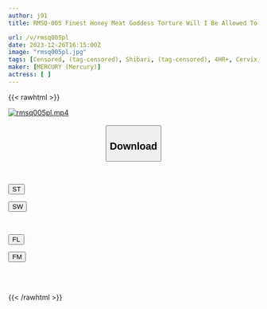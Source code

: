 ```yaml
---
author: j91
title: RMSQ-005 Finest Honey Meat Goddess Torture Will I Be Allowed To Go This Far? A Complete Archive Of The Entire Story Of How The Most Beautiful Woman Exposes Herself To Orgasm! ! Onaneta Final Cut Climax Picture Book

url: /v/rmsq005pl
date: 2023-12-26T16:15:00Z
image: "rmsq005pl.jpg"
tags: [Censored, (tag-censored), Shibari, (tag-censored), 4HR+, Cervix, Acme · Orgasm	]
maker: [MERCURY (Mercury)]
actress: [ ]
---
```



{{< rawhtml >}}

<div class="video" data-videoid="wDoRy2770AIJd1K">
    <a href="javascript:;">
        <img src="/v/rmsq005pl/rmsq005pl.jpg" width="WIDTH" height="HEIGHT" alt="rmsq005pl.mp4" loading="lazy">
    </a>
</div>

<script type="text/javascript" src="https://j91.asia/asset/on-demand-st.js"></script>

<br>
  <link rel="stylesheet" href="https://j91.asia/asset/bs5.css">
  
  <center>
  <button class="btn btn-primary" type="button" data-bs-toggle="collapse" data-bs-target=".multi-collapse" aria-expanded="false" aria-controls="multiCollapseExample1 multiCollapseExample2"><h2>Download</h2></button></center>
</p>
<div class="row">
  <div class="col">
    <div class="collapse multi-collapse" id="multiCollapseExample1">
      <div class="card card-body">
	      	      <br>
<div class="buttons">  
<p><a href="https://streamtape.to/v/wDoRy2770AIJd1K" target="_blank"><button class="btn-hover color-3"><i class="fa fa-download"></i> ST</button></a></p>
<p><a href="https://flaswish.com/sbrpalgekor3" target="_blank"><button class="btn-hover color-2"><i class="fa fa-download"></i> SW</button></a></p></div>
    </div>
  </div>
</div>
  <div class="col">
    <div class="collapse multi-collapse" id="multiCollapseExample2">
      <div class="card card-body">
	      <br>
<div class="buttons">
<p><a href="https://filelions.site/f/e0kdo97t5c4k" target="_blank"><button class="btn-hover color-9"><i class="fa fa-download"></i> FL</button></a></p>
<p><a href="https://filemoon.sx/d/kkednmhz4nx5" target="_blank"><button class="btn-hover color-8"><i class="fa fa-download"></i> FM</button></a></p></div>
<br><br>
      </div>
    </div>
  </div>
</div>

{{< /rawhtml >}}